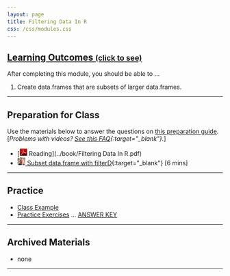 ```yaml
---
layout: page
title: Filtering Data In R
css: /css/modules.css
---
```


<div class="panel-group-ILOs">
  <div class="panel panel-default">
    <div class="panel-heading">
      <h2 class="panel-title">
        <a data-toggle="collapse" href="#ILOs">Learning Outcomes <small>(click to see)</small></a>
      </h2>
    </div>
    <div id="ILOs" class="panel-collapse collapse">
      <div class="panel-body">
<p>After completing this module, you should be able to ...</p>

<ol>
  <li>Create data.frames that are subsets of larger data.frames.</li>
</ol>
      </div>
    </div>
  </div>
</div>

----

## Preparation for Class

Use the materials below to answer the questions on [this preparation guide](FilteringDataInR_Prep). [*Problems with videos? [See this FAQ](../resources/FAQ/FAQs/videos){:target="_blank"}.*]

* [![PDF](../img/pdf.png) Reading](../book/Filtering Data In R.pdf)
* [![Vimeo](../img/dhovid.png) Subset data.frame with filterD](https://vimeo.com/user45324800/filterd){:target="_blank"} [6 mins]

----

## Practice

* [Class Example](CEx/FilteringDataInR_CExmpl)
* [Practice Exercises](CE/FilteringDataInR_CE) ... [ANSWER KEY](CE/FilteringDataInR_CE_Keys)

----

## Archived Materials

* none

----
